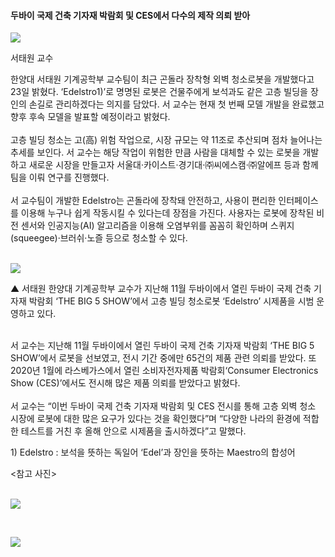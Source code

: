 #### 두바이 국제 건축 기자재 박람회 및 CES에서 다수의 제작 의뢰 받아

![](https://cdn.newshyu.com/news/photo/202001/746243_25959_3335.png)

서태원 교수

한양대 서태원 기계공학부 교수팀이 최근 곤돌라 장착형 외벽 청소로봇을 개발했다고 23일 밝혔다. ‘Edelstro1)’로 명명된 로봇은 건물주에게 보석과도 같은 고층 빌딩을 장인의 손길로 관리하겠다는 의지를 담았다. 서 교수는 현재 첫 번째 모델 개발을 완료했고 향후 후속 모델을 발표할 예정이라고 밝혔다.  
   
고층 빌딩 청소는 고(高) 위험 작업으로, 시장 규모는 약 11조로 추산되며 점차 늘어나는 추세를 보인다. 서 교수는 해당 작업이 위험한 만큼 사람을 대체할 수 있는 로봇을 개발하고 새로운 시장을 만들고자 서울대·카이스트·경기대·㈜씨에스캠·㈜알에프 등과 함께 팀을 이뤄 연구를 진행했다.  
   
서 교수팀이 개발한 Edelstro는 곤돌라에 장착돼 안전하고, 사용이 편리한 인터페이스를 이용해 누구나 쉽게 작동시킬 수 있다는데 장점을 가진다. 사용자는 로봇에 장착된 비전 센서와 인공지능(AI) 알고리즘을 이용해 오염부위를 꼼꼼히 확인하며 스퀴지(squeegee)·브러쉬·노즐 등으로 청소할 수 있다.  
 

![](https://cdn.newshyu.com/news/photo/202001/746243_25960_3335.jpg)

▲ 서태원 한양대 기계공학부 교수가 지난해 11월 두바이에서 열린 두바이 국제 건축 기자재 박람회 ‘THE BIG 5 SHOW’에서 고층 빌딩 청소로봇 ‘Edelstro’ 시제품을 시범 운영하고 있다.

  
   
서 교수는 지난해 11월 두바이에서 열린 두바이 국제 건축 기자재 박람회 ‘THE BIG 5 SHOW’에서 로봇을 선보였고, 전시 기간 중에만 65건의 제품 관련 의뢰를 받았다. 또 2020년 1월에 라스베가스에서 열린 소비자전자제품 박람회‘Consumer Electronics Show (CES)’에서도 전시해 많은 제품 의뢰를 받았다고 밝혔다.  
   
서 교수는 “이번 두바이 국제 건축 기자재 박람회 및 CES 전시를 통해 고층 외벽 청소 시장에 로봇에 대한 많은 요구가 있다는 것을 확인했다”며 “다양한 나라의 환경에 적합한 테스트를 거친 후 올해 안으로 시제품을 출시하겠다”고 말했다.

  
  
1) Edelstro : 보석을 뜻하는 독일어 ‘Edel’과 장인을 뜻하는 Maestro의 합성어

  
<참고 사진>  
 

![](https://cdn.newshyu.com/news/photo/202001/746243_25961_3335.jpg)

 

![](https://cdn.newshyu.com/news/photo/202001/746243_25962_3335.jpg)